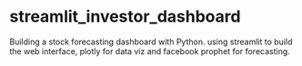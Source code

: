 # streamlit_investor_dashboard
Building a stock forecasting dashboard with Python. using streamlit to build the web interface, plotly for data viz and facebook prophet for forecasting. 
<img source='thumbnail.PNG'></img>

